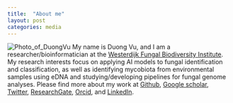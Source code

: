 ```yaml
---
title:  "About me"
layout: post
categories: media
---
```

![Photo_of_DuongVu](vuthuyduong.github.io/photos/portrait_DuongVu_original.jpg)
My name is Duong Vu, and I am a researcher/bioinformatician at the [Westerdijk Fungal Biodiversity Institute](https://wi.knaw.nl/). My research interests focus on applying AI models to fungal identification and classification, as well as identifying mycobiota from environmental samples using eDNA and studying/developing pipelines for fungal genome analyses. Please find more about my work at
[Github](https://github.com/vuthuyduong),
[Google scholar](https://scholar.google.com/citations?user=ugNE8zUAAAAJ&hl=en),
[Twitter](https://twitter.com/Duong_Thuy_Vu),
[ResearchGate](https://www.researchgate.net/profile/Duong-Vu-43),
[Orcid](https://orcid.org/0000-0001-7960-2765), and
[LinkedIn](https://www.linkedin.com/in/duong-vu-9a6b3bb7/?originalSubdomain=nl).
